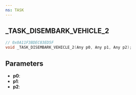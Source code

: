 ```yaml
---
ns: TASK
---
```

## _TASK_DISEMBARK_VEHICLE_2

```c
// 0x0A11F3BDEC03ED5F
void _TASK_DISEMBARK_VEHICLE_2(Any p0, Any p1, Any p2);
```

## Parameters
* **p0**:
* **p1**:
* **p2**:
